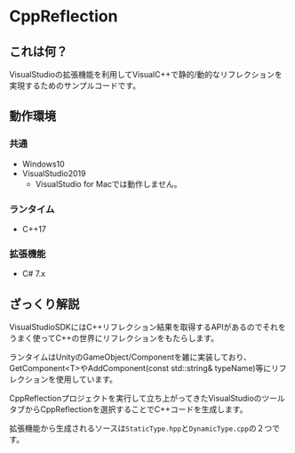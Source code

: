 # CppReflection
## これは何？
VisualStudioの拡張機能を利用してVisualC++で静的/動的なリフレクションを実現するためのサンプルコードです。

## 動作環境

### 共通
+ Windows10
+ VisualStudio2019
  + VisualStudio for Macでは動作しません。
### ランタイム
+ C++17

### 拡張機能
+ C# 7.x

## ざっくり解説
VisualStudioSDKにはC++リフレクション結果を取得するAPIがあるのでそれをうまく使ってC++の世界にリフレクションをもたらします。

ランタイムはUnityのGameObject/Componentを雑に実装しており、GetComponent\<T\>やAddComponent(const std::string& typeName)等にリフレクションを使用しています。

CppReflectionプロジェクトを実行して立ち上がってきたVisualStudioのツールタブからCppReflectionを選択することでC++コードを生成します。

拡張機能から生成されるソースは`StaticType.hpp`と`DynamicType.cpp`の２つです。